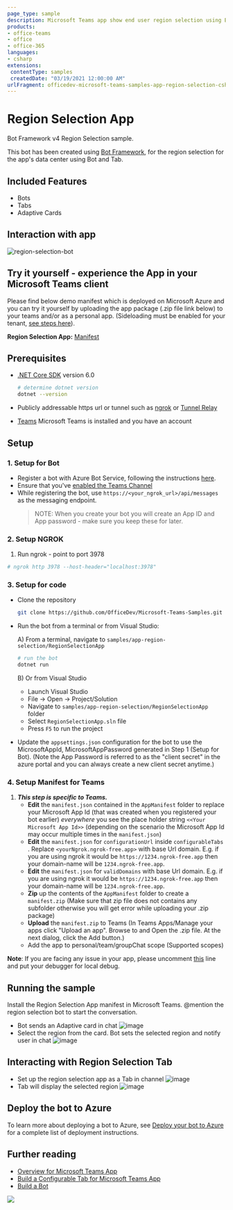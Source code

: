 ```yaml
---
page_type: sample
description: Microsoft Teams app show end user region selection using Bot and Tab
products:
- office-teams
- office
- office-365
languages:
- csharp
extensions:
 contentType: samples
 createdDate: "03/19/2021 12:00:00 AM"
urlFragment: officedev-microsoft-teams-samples-app-region-selection-csharp
---
```


# Region Selection App

Bot Framework v4 Region Selection sample.

This bot has been created using [Bot Framework](https://dev.botframework.com), for the region selection for the app's data center using Bot and Tab.

## Included Features
* Bots
* Tabs
* Adaptive Cards

## Interaction with app
![region-selection-bot ](RegionSectionApp/Images/region-selection.gif)

## Try it yourself - experience the App in your Microsoft Teams client
Please find below demo manifest which is deployed on Microsoft Azure and you can try it yourself by uploading the app package (.zip file link below) to your teams and/or as a personal app. (Sideloading must be enabled for your tenant, [see steps here](https://docs.microsoft.com/microsoftteams/platform/concepts/build-and-test/prepare-your-o365-tenant#enable-custom-teams-apps-and-turn-on-custom-app-uploading)).

**Region Selection App:** [Manifest](/samples/app-region-selection/csharp/demo-manifest/app-region-selection.zip)

## Prerequisites

- [.NET Core SDK](https://dotnet.microsoft.com/download) version 6.0

  ```bash
  # determine dotnet version
  dotnet --version
  ```
- Publicly addressable https url or tunnel such as [ngrok](https://ngrok.com/) or [Tunnel Relay](https://github.com/OfficeDev/microsoft-teams-tunnelrelay)

- [Teams](https://teams.microsoft.com) Microsoft Teams is installed and you have an account

## Setup

### 1. Setup for Bot

- Register a bot with Azure Bot Service, following the instructions [here](https://docs.microsoft.com/azure/bot-service/bot-service-quickstart-registration?view=azure-bot-service-3.0).
- Ensure that you've [enabled the Teams Channel](https://docs.microsoft.com/azure/bot-service/channel-connect-teams?view=azure-bot-service-4.0)
- While registering the bot, use `https://<your_ngrok_url>/api/messages` as the messaging endpoint.
    > NOTE: When you create your bot you will create an App ID and App password - make sure you keep these for later.

### 2. Setup NGROK
1) Run ngrok - point to port 3978

```bash
# ngrok http 3978 --host-header="localhost:3978"
```

### 3. Setup for code

- Clone the repository

    ```bash
    git clone https://github.com/OfficeDev/Microsoft-Teams-Samples.git
    ```

- Run the bot from a terminal or from Visual Studio:

  A) From a terminal, navigate to `samples/app-region-selection/RegionSelectionApp`

  ```bash
  # run the bot
  dotnet run
  ```

  B) Or from Visual Studio

  - Launch Visual Studio
  - File -> Open -> Project/Solution
  - Navigate to `samples/app-region-selection/RegionSelectionApp` folder
  - Select `RegionSelectionApp.sln` file
  - Press `F5` to run the project

 - Update the `appsettings.json` configuration for the bot to use the MicrosoftAppId, MicrosoftAppPassword generated in Step 1 (Setup for Bot). (Note the App Password is referred to as the "client secret" in the azure portal and you can always create a new client secret anytime.)

 ### 4. Setup Manifest for Teams
1) __*This step is specific to Teams.*__
    - **Edit** the `manifest.json` contained in the  `AppManifest` folder to replace your Microsoft App Id (that was created when you registered your bot earlier) *everywhere* you see the place holder string `<<Your Microsoft App Id>>` (depending on the scenario the Microsoft App Id may occur multiple times in the `manifest.json`)
    - **Edit** the `manifest.json` for `configurationUrl` inside `configurableTabs` . Replace `<yourNgrok.ngrok-free.app>` with base Url domain. E.g. if you are using ngrok it would be `https://1234.ngrok-free.app` then your domain-name will be `1234.ngrok-free.app`.
    - **Edit** the `manifest.json` for `validDomains` with base Url domain. E.g. if you are using ngrok it would be `https://1234.ngrok-free.app` then your domain-name will be `1234.ngrok-free.app`.
    - **Zip** up the contents of the `AppManifest` folder to create a `manifest.zip` (Make sure that zip file does not contains any subfolder otherwise you will get error while uploading your .zip package)
    - **Upload** the `manifest.zip` to Teams (In Teams Apps/Manage your apps click "Upload an app". Browse to and Open the .zip file. At the next dialog, click the Add button.)
    - Add the app to personal/team/groupChat scope (Supported scopes)


**Note**: If you are facing any issue in your app, please uncomment [this](https://github.com/OfficeDev/Microsoft-Teams-Samples/blob/main/samples/app-region-selection/csharp/RegionSectionApp/AdapterWithErrorHandler.cs#L25) line and put your debugger for local debug.

## Running the sample

Install the Region Selection App manifest in Microsoft Teams. @mention the region selection bot to start the conversation.
- Bot sends an Adaptive card in chat
![image](RegionSectionApp/Images/region-details-bot.png)
- Select the region from the card. Bot sets the selected region and notify user in chat
![image](RegionSectionApp/Images/region-change-bot.png)

## Interacting with Region Selection Tab

- Set up the region selection app as a Tab in channel
![image](RegionSectionApp/Images/region-config.png)
- Tab will display the selected region
![image](RegionSectionApp/Images/region-details.png)

## Deploy the bot to Azure

To learn more about deploying a bot to Azure, see [Deploy your bot to Azure](https://aka.ms/azuredeployment) for a complete list of deployment instructions.


## Further reading
- [Overview for Microsoft Teams App](https://docs.microsoft.com/microsoftteams/platform/build-your-first-app/build-first-app-overview)
- [Build a Configurable Tab for Microsoft Teams App](https://docs.microsoft.com/microsoftteams/platform/build-your-first-app/build-channel-tab)
- [Build a Bot](https://docs.microsoft.com/microsoftteams/platform/build-your-first-app/build-bot)

<img src="https://pnptelemetry.azurewebsites.net/microsoft-teams-samples/samples/app-region-selection-csharp" />